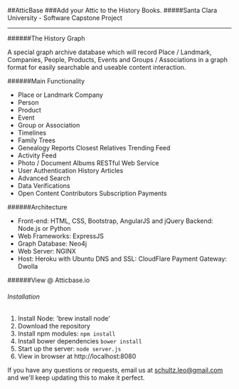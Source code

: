 ##AtticBase
###Add your Attic to the History Books.
#####Santa Clara University - Software Capstone Project
______
######The History Graph

A special graph archive database which will record Place / Landmark, Companies, People, Products, Events and Groups / Associations in a graph format for easily searchable and useable content interaction.

######Main Functionality
- Place or Landmark Company
- Person
- Product
- Event
- Group or Association
- Timelines
- Family Trees
- Genealogy Reports Closest Relatives Trending Feed
- Activity Feed
- Photo / Document Albums RESTful Web Service
- User Authentication History Articles
- Advanced Search
- Data Verifications
- Open Content Contributors Subscription Payments

######Architecture
* Front-end: HTML, CSS, Bootstrap, AngularJS and jQuery Backend: Node.js or Python
* Web Frameworks: ExpressJS
* Graph Database: Neo4j
* Web Server: NGINX
* Host: Heroku with Ubuntu DNS and SSL: CloudFlare Payment Gateway: Dwolla

######View @ Atticbase.io

###### Installation
1. Install Node: 'brew install node'
2. Download the repository
3. Install npm modules: `npm install`
4. Install bower dependencies `bower install`
5. Start up the server: `node server.js`
6. View in browser at http://localhost:8080

If you have any questions or requests, email us at [schultz.leo@gmail.com](mailto:schultz.leo@gmail.com) and we'll keep updating this to make it perfect.